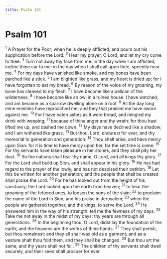 ```yaml
---
title: Psalm 101
---
```

# Psalm 101

<sup>1</sup> A Prayer for the Poor; when he is deeply afflicted, and pours out his supplication before the Lord. <sup>2</sup> Hear my prayer, O Lord, and let my cry come to thee. <sup>3</sup> Turn not away thy face from me: in the day when I am afflicted, incline thine ear to me: in the day when I shall call upon thee, speedily hear me. <sup>4</sup> For my days have vanished like smoke, and my bones have been parched like a stick. <sup>5</sup> I am blighted like grass, and my heart is dried up; for I have forgotten to eat my bread. <sup>6</sup> By reason of the voice of my groaning, my bone has cleaved to my flesh. <sup>7</sup> I have become like a pelican of the wilderness; <sup>8</sup> I have become like an owl in a ruined house. I have watched, and am become as a sparrow dwelling alone on a roof. <sup>9</sup> All the day long mine enemies have reproached me; and they that praised me have sworn against me. <sup>10</sup> For I have eaten ashes as it were bread, and mingled my drink with weeping; <sup>11</sup> because of thine anger and thy wrath: for thou hast lifted me up, and dashed me down. <sup>12</sup> My days have declined like a shadow; and I am withered like grass. <sup>13</sup> But thou, Lord, endurest for ever, and thy memorial to generation and generation. <sup>14</sup> Thou shalt arise, and have mercy upon Sion: for it is time to have mercy upon her, for the set time is come. <sup>15</sup> For thy servants have taken pleasure in her stones, and they shall pity her dust. <sup>16</sup> So the nations shall fear thy name, O Lord, and all kings thy glory. <sup>17</sup> For the Lord shall build up Sion, and shall appear in his glory. <sup>18</sup> He has had regard to the prayer of the lowly, and has not despised their petition. <sup>19</sup> Let this be written for another generation; and the people that shall be created shall praise the Lord. <sup>20</sup> For he has looked out from the height of his sanctuary; the Lord looked upon the earth from heaven; <sup>21</sup> to hear the groaning of the fettered ones, to loosen the sons of the slain; <sup>22</sup> to proclaim the name of the Lord in Sion, and his praise in Jerusalem; <sup>23</sup> when the people are gathered together, and the kings, to serve the Lord. <sup>24</sup> He answered him in the way of his strength: tell me the fewness of my days. <sup>25</sup> Take me not away in the midst of my days: thy years are through all generations. <sup>26</sup> In the beginning thou, O Lord, didst lay the foundation of the earth; and the heavens are the works of thine hands. <sup>27</sup> They shall perish, but thou remainest: and they all shall wax old as a garment; and as a vesture shalt thou fold them, and they shall be changed. <sup>28</sup> But thou art the same, and thy years shall not fail. <sup>29</sup> The children of thy servants shall dwell securely, and their seed shall prosper for ever. 